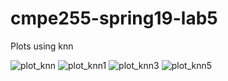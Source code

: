 # cmpe255-spring19-lab5


Plots using knn

![plot_knn](https://user-images.githubusercontent.com/33567266/53678676-5f59b480-3c77-11e9-951c-f7c0734434bb.JPG)
![plot_knn1](https://user-images.githubusercontent.com/33567266/53678682-67b1ef80-3c77-11e9-8986-5b53f7626107.JPG)
![plot_knn3](https://user-images.githubusercontent.com/33567266/53678683-6aace000-3c77-11e9-8f4c-e88d45e27447.JPG)
![plot_knn5](https://user-images.githubusercontent.com/33567266/53678685-6ed8fd80-3c77-11e9-9401-eb1a38c63116.JPG)

